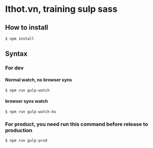 # Ithot.vn, training sulp sass

## How to install

    $ npm install

## Syntax

### For dev
#### Normal watch, no browser syns
    
    $ npm run gulp-watch
    
#### browser syns watch
    
    $ npm run gulp-watch-bs

### For product, you need run this command before release to production
    $ npm run gulp-prod
